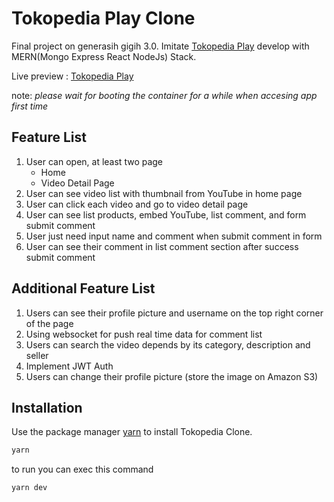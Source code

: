 # Tokopedia Play Clone
Final project on generasih gigih 3.0. Imitate [Tokopedia Play](https://www.tokopedia.com/play/channels) develop with MERN(Mongo Express React NodeJs) Stack. 

Live preview : [Tokopedia Play](https://final-project-2itxykb6ra-et.a.run.app/) 

note: *please wait for booting the container for a while when accesing app first time*

## Feature List

1. User can open, at least two page
   - Home
   - Video Detail Page
2. User can see video list with thumbnail from YouTube in home page
3. User can click each video and go to video detail page
4. User can see list products, embed YouTube, list comment, and form submit
comment
5. User just need input name and comment when submit comment in form
6. User can see their comment in list comment section after success submit
comment

## Additional Feature List
1. Users can see their profile picture and username on the top right corner of the page
2. Using websocket for push real time data for comment list
3. Users can search the video depends by its category, description and seller
4. Implement JWT Auth
5. Users can change their profile picture (store the image on Amazon S3)

## Installation

Use the package manager [yarn](https://yarnpkg.com/) to install Tokopedia Clone.

```bash
yarn 
```

to run you can exec this command
```bash
yarn dev
```
